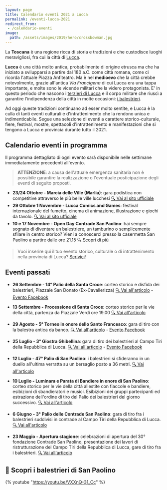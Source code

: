 ```yaml
---
layout: page
title: Calendario eventi 2021 a Lucca
permalink: /eventi-lucca-2021
redirect_from:
 - /calendario-eventi
image:
  path: /assets/images/2019/hero/crossbowman.jpg
---
```


La **Toscana** è una regione ricca di storia e tradizioni e che custodisce
luoghi meravigliosi, fra cui la città di [Lucca](/lucca).

**Lucca** è una città molto antica, probabilmente di origine etrusca ma che ha
iniziato a svilupparsi a partire dal 180 a.C. come città romana, come ci ricorda
l'attuale Piazza Anfiteatro. Ma è nel **medioevo** che la città crebbe
notevolmente, grazie all'antica *Via Francigena* di cui Lucca era una tappa
importante, e molte sono le vicende militari che la videro protagonista. E' in
questo periodo che nascono i [terzieri di
Lucca](https://consanpaolino.org/terzieri-lucca) e il corpo militare che riuscì
a garantire l'indipendenza della città in molte occasioni: [i
balestrieri](/lucca-balestrieri-medioevo-storia).

Ad oggi queste tradizioni continuano ad esser molto sentite, e Lucca è la culla
di tanti eventi culturali e d'intrattenimento che la rendono unica e
indimenticabile. Segue una selezione di eventi a carattere storico-culturale,
fiere, festival, mostre, spettacoli d'intrattenimento e manifestazioni che si
tengono a Lucca e provincia durante tutto il 2021.

## Calendario eventi in programma

Il programma dettagliato di ogni evento sarà disponibile nelle settimane
immediatamente precedenti all'evento.

> **ATTENZIONE**: a causa dell'attuale emergenza sanitaria non è possibile
> garantire la realizzazione o l'eventuale posticipazione degli eventi di
> seguito proposti.

* **23/24 Ottobre - Marcia delle Ville (Marlia)**: gara podistica non
  competitive attraverso le più belle ville lucchesi [:mag: Vai al sito
  ufficiale](https://www.marciadelleville.it/)
* **29 Ottobre 1 Novembre - Lucca Comics and Games**: festival internazionale
  del fumetto, cinema di animazione, illustrazione e giochi da tavolo. [:mag:
  Vai al sito ufficiale](https://www.luccacomicsandgames.com)
* **10 e 17 Novembre - Open Day Contrade San Paolino**: hai sempre sognato di
  diventare un balestriere, un tamburino o semplicemente sfilare in centro
  storico? Vieni a conoscerci presso la casermetta San Paolino a partire dalle
  ore 21.15 [:mag: Scopri di più](/2021/open-day-arruolati)

> Vuoi inserire qui il tuo evento storico, culturale o di intrattenimento nella
> provincia di Lucca? [Scrivici](/contatti)!

## Eventi passati

* **26 Settembre - 14° Palio della Santa Croce**: corteo storico e disfida dei
  balestrieri, Piazzale San Donato (Ex-Cavallerizza) [:mag: Vai
  all'articolo](/2021/palio-santa-croce) - [Evento
  Facebook](https://fb.me/e/2GlSS2voF)

* **13 Settembre - Processione di Santa Croce**: corteo storico per le vie della
  città, partenza da Piazzale Verdi ore 19.00 [:mag: Vai all'articolo](/2021/processione-santa-croce)

* **29 Agosto - 5° Torneo in onore dello Santo Francesco**: gara di tiro con la
  balestra antica da banco. [:mag: Vai
  all'articolo](/2021/5-torneo-santo-francesco) - [Evento
  Facebook](https://fb.me/e/1pOhYK2OZ)

* **25 Luglio - 3° Giostra Ghibellina**: gara di tiro dei balestrieri al Campo
  Tiri della Repubblica di Lucca. [:mag: Vai all'articolo](/2021/3a-giostra-ghibellina) - [Evento Facebook](https://fb.me/e/1EqY5hUP0)

* **12 Luglio - 47° Palio di San Paolino**: i balestrieri si sfideranno in un
  duello all'ultima verratta su un bersaglio posto a 36 metri. [:mag: Vai all'articolo](/2021/giorni-san-paolino)

* **10 Luglio - Luminara e Parata di Bandiere in onore di San Paolino**: corteo
  storico per le vie della città allestite con fiaccole e bandiere, esibizioni
  di sbandieratori e musici. Esibizioni dei gruppi partecipanti ed estrazione
  dell'ordine di tiro del Palio dei balestrieri del giorno successivo. [:mag: Vai all'articolo](/2021/giorni-san-paolino)

* **6 Giugno - 3° Palio delle Contrade San Paolino**: gara di tiro fra i
  balestrieri suddivisi in contrade al Campo Tiri della Repubblica di Lucca.
  [:mag: Vai all'articolo](/2021/3-palio-contrade-san-paolino)

* **23 Maggio - Apertura stagione**: celebrazioni di apertura del 30° fondazione
  Contrade San Paolino, presentazione dei lavori di ristrutturazione del Campo
  Tiri della Repubblica di Lucca, gare di tiro fra i balestrieri.
  [:mag: Vai all'articolo](/2021/evento-30esimo-contrade)

## 🎯 Scopri i balestrieri di San Paolino

{% youtube "https://youtu.be/VXXnQ-31_Cc" %}
